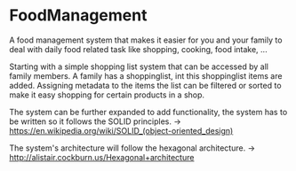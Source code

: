 # FoodManagement
A food management system that makes it easier for you and your family to deal with daily food related task like shopping, cooking, food intake, ...

Starting with a simple shopping list system that can be accessed by all family members. A family has a shoppinglist, int this shoppinglist items are added. Assigning metadata to the items the list can be filtered or sorted to make it easy shopping for certain products in a shop.

The system can be further expanded to add functionality, the system has to be written so it follows the SOLID principles. -> https://en.wikipedia.org/wiki/SOLID_(object-oriented_design)

The system's architecture will follow the hexagonal architecture. -> http://alistair.cockburn.us/Hexagonal+architecture 
